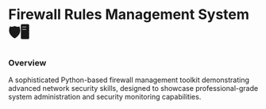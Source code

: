 # Firewall Rules Management System 🛡️🖥️

### Overview
A sophisticated Python-based firewall management toolkit demonstrating advanced network security skills, designed to showcase professional-grade system administration and security monitoring capabilities.
